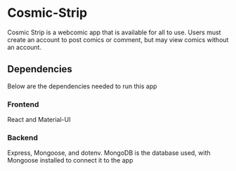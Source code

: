 # Cosmic-Strip
Cosmic Strip is a webcomic app that is available for all to use. Users must create an account to post comics or comment, but may view comics without an account.

## Dependencies
Below are the dependencies needed to run this app

### Frontend
React and Material-UI

### Backend
Express, Mongoose, and dotenv. MongoDB is the database used, with Mongoose installed to connect it to the app

